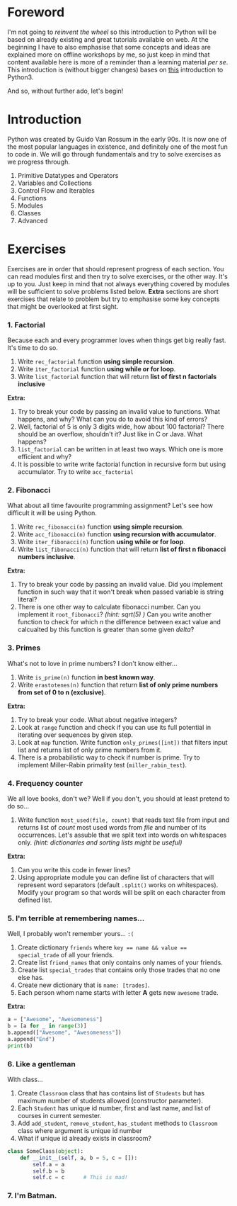 # Foreword

I'm not going to _reinvent the wheel_ so this introduction to Python will be based on already existing and great tutorials available on web.
At the beginning I have to also emphasise that some concepts and ideas are explained more on offline workshops by me, so just keep in mind that content available here is more of a reminder than a learning material _per se_. This introduction is (without bigger changes) bases on [this](https://learnxinyminutes.com/docs/python3/) introduction to Python3.

And so, without further ado, let's begin!

# Introduction
Python was created by Guido Van Rossum in the early 90s. It is now one of the most popular languages in existence, and definitely one of the most fun to code in.
We will go through fundamentals and try to solve exercises as we progress through.

1. Primitive Datatypes and Operators
2. Variables and Collections
3. Control Flow and Iterables
4. Functions
5. Modules
6. Classes
7. Advanced

# Exercises
Exercises are in order that should represent progress of each section.
You can read modules first and then try to solve exercises, or the other way. It's up to you. Just keep in mind that not always everything covered by modules will be sufficient to solve problems listed below.
**Extra** sections are short exercises that relate to problem but try to emphasise some key concepts that might be overlooked at first sight.

### 1. Factorial
Because each and every programmer loves when things get big really fast. It's time to do so.

1. Write `rec_factorial` function **using simple recursion**.
2. Write `iter_factorial` function **using while or for loop**.
3. Write `list_factorial` function that will return **list of first n factorials inclusive**

**Extra:**

1. Try to break your code by passing an invalid value to functions. What happens, and why? What can you do to avoid this kind of errors?
2. Well, factorial of 5 is only 3 digits wide, how about 100 factorial? There should be an overflow, shouldn't it? Just like in C or Java. What happens?
3. `list_factorial` can be written in at least two ways. Which one is more efficient and why?
4. It is possible to write write factorial function in recursive form but using accumulator. Try to write `acc_factorial`

### 2. Fibonacci
What about all time favourite programming assignment? Let's see how difficult it will be using Python.

1. Write `rec_fibonacci(n)` function **using simple recursion**.
2. Write `acc_fibonacci(n)` function **using recursion with accumulator**.
3. Write `iter_fibonacci(n)` function **using while or for loop**.
3. Write `list_fibonacci(n)` function that will return **list of first n fibonacci numbers inclusive**.

**Extra:**

1. Try to break your code by passing an invalid value. Did you implement function in such way that it won't break when passed variable is string literal?
2. There is one other way to calculate fibonacci number. Can you implement it `root_fibonacci`? _(hint: sqrt(5) )_ Can you write another function to check for which _n_ the difference between exact value and calcualted by this function is greater than some given _delta_?

### 3. Primes
What's not to love in prime numbers? I don't know either...

1. Write `is_prime(n)` function **in best known way**.
2. Write `erastotenes(n)` function that return **list of only prime numbers from set of 0 to n (exclusive)**.

**Extra:**

1. Try to break your code. What about negative integers?
2. Look at `range` function and check if you can use its full potential in iterating over sequences by given step.
3. Look at `map` function. Write function `only_primes([int])` that filters input list and returns list of only prime numbers from it.
4. There is a probabilistic way to check if number is prime. Try to implement Miller-Rabin primality test (`miller_rabin_test`).

### 4. Frequency counter
We all love books, don't we? Well if you don't, you should at least pretend to do so...

1. Write function `most_used(file, count)` that reads text file from input and returns list of _count_ most used words from _file_ and number of its occurrences. Let's assuble that we split text into words on whitespaces only. _(hint: dictionaries and sorting lists might be useful)_

**Extra:**

1. Can you write this code in fewer lines?
2. Using appropriate module you can define list of characters that will represent word separators (default `.split()` works on whitespaces). Modify your program so that words will be split on each character from defined list.

### 5. I'm terrible at remembering names...
Well, I probably won't remember yours... `:(`

 1. Create dictionary `friends`  where `key == name && value == special_trade` of all your friends.
 2. Create list `friend_names` that only contains only names of your friends.
 3. Create list `special_trades` that contains only those trades that no one else has.
 4. Create new dictionary that is `name: [trades]`. 
 5. Each person whom name starts with letter **A** gets new `awesome` trade.

**Extra:**
``` python
a = ["Awesome", "Awesomeness"]
b = [a for _ in range(3)]
b.append(["Awesome", "Awesomeness"])
a.append("End")
print(b)
```

### 6. Like a gentleman
With class...

 1. Create `Classroom` class that has contains list of `Students` but has maximum number of students allowed (constructor parameter).
 2. Each `Student` has unique id number, first and last name, and list of courses in current semester.
 3. Add `add_student`, `remove_student`, `has_student` methods to `Classroom` class where argument is unique id number
 4. What if unique id already exists in classroom?

``` python
class SomeClass(object):
    def __init__(self, a, b = 5, c = []):
        self.a = a
        self.b = b
        self.c = c      # This is mad!
```

### 7. I'm Batman.

